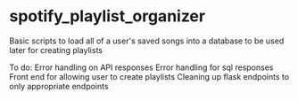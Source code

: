 # spotify_playlist_organizer

Basic scripts to load all of a user's saved songs into a database
    to be used later for creating playlists

To do:
Error handling on API responses
Error handling for sql responses
Front end for allowing user to create playlists
Cleaning up flask endpoints to only appropriate endpoints
